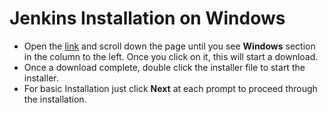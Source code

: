 # Jenkins Installation on Windows

* Open the [link]([link](https://www.jenkins.io/download/)) and scroll down the page until you see **Windows** section in the column to the left. Once you click on it, this will start a download.
* Once a download complete, double click the installer file to start the installer.
* For basic Installation just click **Next** at each prompt to  proceed through the installation.